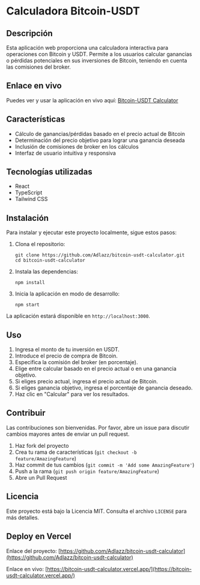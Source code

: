 # Calculadora Bitcoin-USDT

## Descripción
Esta aplicación web proporciona una calculadora interactiva para operaciones con Bitcoin y USDT. Permite a los usuarios calcular ganancias o pérdidas potenciales en sus inversiones de Bitcoin, teniendo en cuenta las comisiones del broker.

## Enlace en vivo
Puedes ver y usar la aplicación en vivo aquí: [Bitcoin-USDT Calculator](https://bitcoin-usdt-calculator.vercel.app/)

## Características
- Cálculo de ganancias/pérdidas basado en el precio actual de Bitcoin
- Determinación del precio objetivo para lograr una ganancia deseada
- Inclusión de comisiones de broker en los cálculos
- Interfaz de usuario intuitiva y responsiva

## Tecnologías utilizadas
- React
- TypeScript
- Tailwind CSS

## Instalación

Para instalar y ejecutar este proyecto localmente, sigue estos pasos:

1. Clona el repositorio:
   ```
   git clone https://github.com/Adlazz/bitcoin-usdt-calculator.git
   cd bitcoin-usdt-calculator
   ```

2. Instala las dependencias:
   ```
   npm install
   ```

3. Inicia la aplicación en modo de desarrollo:
   ```
   npm start
   ```

La aplicación estará disponible en `http://localhost:3000`.

## Uso

1. Ingresa el monto de tu inversión en USDT.
2. Introduce el precio de compra de Bitcoin.
3. Especifica la comisión del broker (en porcentaje).
4. Elige entre calcular basado en el precio actual o en una ganancia objetivo.
5. Si eliges precio actual, ingresa el precio actual de Bitcoin.
6. Si eliges ganancia objetivo, ingresa el porcentaje de ganancia deseado.
7. Haz clic en "Calcular" para ver los resultados.

## Contribuir

Las contribuciones son bienvenidas. Por favor, abre un issue para discutir cambios mayores antes de enviar un pull request.

1. Haz fork del proyecto
2. Crea tu rama de características (`git checkout -b feature/AmazingFeature`)
3. Haz commit de tus cambios (`git commit -m 'Add some AmazingFeature'`)
4. Push a la rama (`git push origin feature/AmazingFeature`)
5. Abre un Pull Request

## Licencia

Este proyecto está bajo la Licencia MIT. Consulta el archivo `LICENSE` para más detalles.

## Deploy en Vercel

Enlace del proyecto: [https://github.com/Adlazz/bitcoin-usdt-calculator](https://github.com/Adlazz/bitcoin-usdt-calculator)

Enlace en vivo: [https://bitcoin-usdt-calculator.vercel.app/](https://bitcoin-usdt-calculator.vercel.app/)